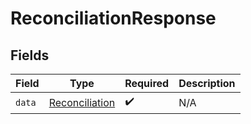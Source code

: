 # ReconciliationResponse


## Fields

| Field                                                   | Type                                                    | Required                                                | Description                                             |
| ------------------------------------------------------- | ------------------------------------------------------- | ------------------------------------------------------- | ------------------------------------------------------- |
| `data`                                                  | [Reconciliation](../../models/shared/Reconciliation.md) | :heavy_check_mark:                                      | N/A                                                     |